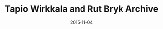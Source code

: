 ---
layout: post
title: Tapio Wirkkala and Rut Bryk Archive
date: 2015-11-04
image: /images/homepage/cover-1.jpg
link: https://twrbcomp.firebaseapp.com
description: This project is a digital gallery for presenting the design legacy of Tapio Wirkkala and Rut Bryk. It belongs to <a href="http://www.wirkkalabryk.fi/">Tapio Wirkkala and Rut Bryk Foundation</a>. For more information, please visit <a href="http://wirkkalabryk.fi/juhlavuosi/ideas-competition/">this blog</a>. I was hired to design the technical architecture of the project, manipulate relevant datasets by <a href="https://www.filemaker.com/">FileMaker</a> and construct the webapp based on AngularJS, Firebase and AWS.
categories: [project]
tags: [Project, Angularjs]
---	